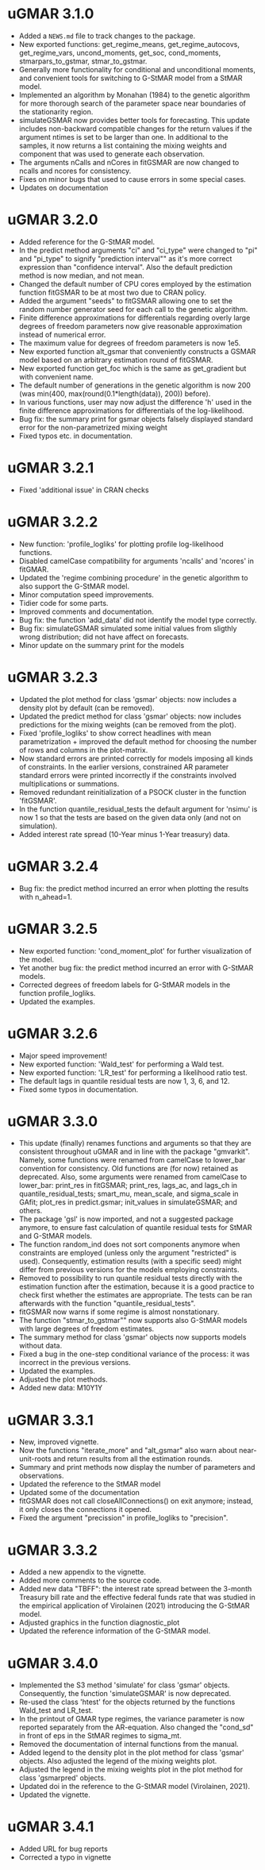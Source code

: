 # uGMAR 3.1.0

* Added a `NEWS.md` file to track changes to the package.
* New exported functions: get_regime_means, get_regime_autocovs, get_regime_vars, uncond_moments, get_soc, cond_moments, stmarpars_to_gstmar, stmar_to_gstmar.
* Generally more functionality for conditional and unconditional moments, and convenient tools for switching to G-StMAR model from a StMAR model. 
* Implemented an algorithm by Monahan (1984) to the genetic algorithm for more thorough search of the parameter space near boundaries of the stationarity region.
* simulateGSMAR now provides better tools for forecasting. This update includes non-backward compatible changes for the return values if the argument ntimes is set to be larger than one. In additional to the samples, it now returns a list containing the mixing weights and component that was used to generate each observation.
* The arguments nCalls and nCores in fitGSMAR are now changed to ncalls and ncores for consistency.
* Fixes on minor bugs that used to cause errors in some special cases.      
* Updates on documentation

# uGMAR 3.2.0

* Added reference for the G-StMAR model.
* In the predict method arguments "ci" and "ci_type" were changed to "pi" and "pi_type" to signify "prediction interval"" as it's more correct expression than "confidence interval". Also the default prediction method is now median, and not mean.
* Changed the default number of CPU cores employed by the estimation function fitGSMAR to be at most two due to CRAN policy.
* Added the argument "seeds" to fitGSMAR allowing one to set the random number generator seed for each call to the genetic algorithm.
* Finite difference approximations for differentials regarding overly large degrees of freedom parameters now give reasonable approximation instead of numerical error.
* The maximum value for degrees of freedom parameters is now 1e5. 
* New exported function alt_gsmar that conveniently constructs a GSMAR model based on an arbitrary estimation round of fitGSMAR.
* New exported function get_foc which is the same as get_gradient but with convenient name.
* The default number of generations in the genetic algorithm is now 200 (was min(400, max(round(0.1*length(data)), 200)) before). 
* In various functions, user may now adjust the difference 'h' used in the finite difference approximations for differentials of the log-likelihood. 
* Bug fix: the summary print for gsmar objects falsely displayed standard error for the non-parametrized mixing weight
* Fixed typos etc. in documentation.

# uGMAR 3.2.1

* Fixed 'additional issue' in CRAN checks

# uGMAR 3.2.2

* New function: 'profile_logliks' for plotting profile log-likelihood functions.
* Disabled camelCase compatibility for arguments 'ncalls' and 'ncores' in fitGMAR.
* Updated the 'regime combining procedure' in the genetic algorithm to also support the G-StMAR model.
* Minor computation speed improvements.
* Tidier code for some parts.
* Improved comments and documentation.
* Bug fix: the function 'add_data' did not identify the model type correctly. 
* Bug fix: simulateGSMAR simulated some initial values from sligthly wrong distribution; did not have affect on forecasts.
* Minor update on the summary print for the models

# uGMAR 3.2.3

* Updated the plot method for class 'gsmar' objects: now includes a density plot by default (can be removed).
* Updated the predict method for class 'gsmar' objects: now includes predictions for the mixing weights (can be removed from the plot).
* Fixed 'profile_logliks' to show correct headlines with mean parametrization + improved the default method for choosing the number of rows and columns in the plot-matrix.
* Now standard errors are printed correctly for models imposing all kinds of constraints. In the earlier versions, constrained AR parameter standard errors were printed incorrectly if the constraints involved multiplications or summations. 
* Removed redundant reinitialization of a PSOCK cluster in the function 'fitGSMAR'. 
* In the function quantile_residual_tests the default argument for 'nsimu' is now 1 so that the tests are based on the given data only (and not on simulation).
* Added interest rate spread (10-Year minus 1-Year treasury) data.

# uGMAR 3.2.4

* Bug fix: the predict method incurred an error when plotting the results with n_ahead=1. 

# uGMAR 3.2.5

* New exported function: 'cond_moment_plot' for further visualization of the model.
* Yet another bug fix: the predict method incurred an error with G-StMAR models. 
* Corrected degrees of freedom labels for G-StMAR models in the function profile_logliks.
* Updated the examples.

# uGMAR 3.2.6

* Major speed improvement!
* New exported function: 'Wald_test' for performing a Wald test.
* New exported function: 'LR_test' for performing a likelihood ratio test.
* The default lags in quantile residual tests are now 1, 3, 6, and 12.
* Fixed some typos in documentation.

# uGMAR 3.3.0

* This update (finally) renames functions and arguments so that they are consistent throughout uGMAR and in line with the package "gmvarkit". Namely, some functions were renamed from camelCase to lower_bar convention for consistency. Old functions are (for now) retained as deprecated. Also, some arguments were renamed from camelCase to lower_bar: print_res in fitGSMAR; print_res, lags_ac, and lags_ch in quantile_residual_tests; smart_mu, mean_scale, and sigma_scale in GAfit; plot_res in predict.gsmar; init_values in simulateGSMAR; and others.
* The package 'gsl' is now imported, and not a suggested package anymore, to ensure fast calculation of quantile residual tests for StMAR and G-StMAR models.
* The function random_ind does not sort components anymore when constraints are employed (unless only the argument "restricted" is used). Consequently, estimation results (with a specific seed) might differ from previous versions for the models employing constraints.
* Removed to possibility to run quantile residual tests directly with the estimation function after the estimation, because it is a good practice to check first whether the estimates are appropriate. The tests can be ran afterwards with the function "quantile_residual_tests".
* fitGSMAR now warns if some regime is almost nonstationary.
* The function "stmar_to_gstmar"" now supports also G-StMAR models with large degrees of freedom estimates.
* The summary method for class 'gsmar' objects now supports models without data.
* Fixed a bug in the one-step conditional variance of the process: it was incorrect in the previous versions.
* Updated the examples.
* Adjusted the plot methods.
* Added new data: M10Y1Y

# uGMAR 3.3.1

* New, improved vignette.
* Now the functions "iterate_more" and "alt_gsmar" also warn about near-unit-roots and return results from all the estimation rounds.
* Summary and print methods now display the number of parameters and observations.
* Updated the reference to the StMAR model
* Updated some of the documentation
* fitGSMAR does not call closeAllConnections() on exit anymore; instead, it only closes the connections it opened.
* Fixed the argument "precission" in profile_logliks to "precision".

# uGMAR 3.3.2

* Added a new appendix to the vignette.
* Added more comments to the source code.
* Added new data "TBFF": the interest rate spread between the 3-month Treasury bill rate and the effective federal funds rate that was studied in the empirical application of Virolainen (2021) introducing the G-StMAR model.
* Adjusted graphics in the function diagnostic_plot
* Updated the reference information of the G-StMAR model.

# uGMAR 3.4.0

* Implemented the S3 method 'simulate' for class 'gsmar' objects. Consequently, the function 'simulateGSMAR' is now deprecated.
* Re-used the class 'htest' for the objects returned by the functions Wald_test and LR_test.
* In the printout of GMAR type regimes, the variance parameter is now reported separately from the AR-equation. Also changed the "cond_sd" in front of eps in the StMAR regimes to sigma_mt.
* Removed the documentation of internal functions from the manual.
* Added legend to the density plot in the plot method for class 'gsmar' objects. Also adjusted the legend of the mixing weights plot.
* Adjusted the legend in the mixing weights plot in the plot method for class 'gsmarpred' objects.
* Updated doi in the reference to the G-StMAR model (Virolainen, 2021).
* Updated the vignette.

# uGMAR 3.4.1

* Added URL for bug reports
* Corrected a typo in vignette
